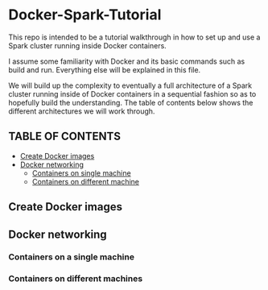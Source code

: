 # Docker-Spark-Tutorial
This repo is intended to be a tutorial walkthrough in how to set up and use a Spark cluster running inside Docker containers. 

I assume some familiarity with Docker and its basic commands such as build and run. Everything else will be explained in this file.

We will build up the complexity to eventually a full architecture of a Spark cluster running inside of Docker containers in a 
sequential fashion so as to hopefully build the understanding. The table of contents below shows 
the different architectures we will work through.
 
## TABLE OF CONTENTS
* [Create Docker images](#create-docker-images)
* [Docker networking](#docker-networking) 
  * [Containers on single machine](#containers-on-single-machine)
  * [Containers on different machine](#containers-on-different-machine)
  
  
## Create Docker images


## Docker networking

### Containers on a single machine

### Containers on different machines

